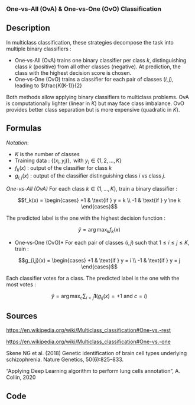 ### One‑vs‑All (OvA) & One‑vs‑One (OvO) Classification

## Description 

In multiclass classification, these strategies decompose the task into multiple binary classifiers :
- One‑vs‑All (OvA) trains one binary classifier per class $k$, distinguishing class $k$ (positive) from all other classes (negative). At prediction, the class with the highest decision score is chosen.
- One‑vs‑One (OvO) trains a classifier for each pair of classes $(i,j)$, leading to $\frac{K(K-1)}{2}

Both methods allow applying binary classifiers to multiclass problems.
OvA is computationally lighter (linear in $K$) but may face class imbalance.
OvO provides better class separation but is more expensive (quadratic in $K$).

## Formulas 

*Notation*:
- $K$ is the number of classes
- Training data : $\{(x_i,y_i)\}, \text{ with } y_i \in \{1, 2, \dots, K\}$
- $f_k(x)$ : output of the classifier for class $k$
- $g_{i,j}(x)$ : output of the classifier distinguishing class $i$ vs class $j$.

*One-vs-All (OvA)*
For each class $k \in \{1,\dots,K\}$, train a binary classifier : 

$$f_k(x) =
\begin{cases}
+1 & \text{if } y = k \\
-1 & \text{if } y \ne k
\end{cases}$$

The predicted label is the one with the highest decision function :

$$\hat{y} = \arg\max_{k} f_k(x)$$

* One‑vs‑One (OvO)*
For each pair of classes $(i,j)$ such that $1 \leq i \leq j \leq K$, train :

$$g_{i,j}(x) =
\begin{cases}
+1 & \text{if } y = i \\
-1 & \text{if } y = j
\end{cases}$$ 

Each classifier votes for a class. The predicted label is the one with the most votes :

$$\hat{y} = \arg\max_{c} \sum_{i < j} \mathbf{1}(g_{ij}(x) = +1 \text{ and } c = i)$$


## Sources 

https://en.wikipedia.org/wiki/Multiclass_classification#One-vs.-rest

https://en.wikipedia.org/wiki/Multiclass_classification#One-vs.-one

Skene NG et al. (2018) Genetic identification of brain cell types underlying schizophrenia. Nature Genetics, 50(6):825–833.

“Applying Deep Learning algorithm to perform lung cells annotation”, A. Collin, 2020

## Code 


